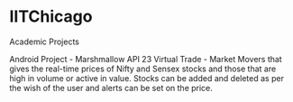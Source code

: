 # IITChicago
Academic Projects

Android Project - Marshmallow API 23
Virtual Trade - Market Movers that gives the real-time prices of Nifty and Sensex stocks and those that are 
high in volume or active in value. Stocks can be added and deleted as per the wish of the user and alerts can be set on the price.
